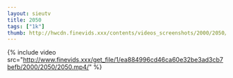 ```yaml
--- 
layout: sieutv
title: 2050
tags: ["1k"]
thumb: http://hwcdn.finevids.xxx/contents/videos_screenshots/2000/2050/preview.mp4.jpg
---
```

{% include video src="http://www.finevids.xxx/get_file/1/ea884996cd46ca60e32be3ad3cb7befb/2000/2050/2050.mp4/" %} 
